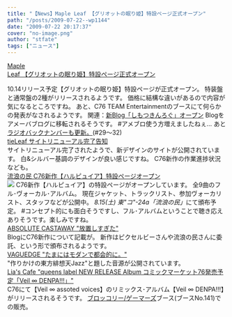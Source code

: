 ```yaml
---
title: "【News】Maple Leaf 【グリオットの眠り姫】特設ページ正式オープン"
path: "/posts/2009-07-22--wp1144"
date: "2009-07-22 20:17:37"
cover: "no-image.png"
author: "stfate"
tags: ["ニュース"]
---
```


<style type="text/css">
<!--
p {white-space: pre-wrap};
-->
</style>

<a  href="http://www.team-e.co.jp/sp/griotte/" target="_blank">Maple Leaf 【グリオットの眠り姫】特設ページ正式オープン</a>
<div >10.14リリース予定【グリオットの眠り姫】特設ページが正式オープン。
特装盤と通常盤の2種がリリースされるようです。
価格に結構な違いがあるので内容が気になるところですね。
あと、C76 TEAM Entertainmentのブースにて何らかの発表がなされるようです。
関連：<a href="http://ameblo.jp/shimotsukin/" target="_blank">新Blog「しもつきんろぐ」オープン</a>
Blogをアメーバブログに移転されるそうです。
#アメブロ使う方増えましたねぇ…
あと<a href="http://www.timerocket.co.jp/fmc/" target="_blank">ラジオバックナンバーも更新。</a>(#29～32)</div>
<a  href="http://tieleaf.net/" target="_blank">tieLeaf サイトリニューアル完了告知</a>
<div >サイトリニューアル完了されたようで、新デザインのサイトが公開されています。
白&シルバー基調のデザインが良い感じですね。
C76新作の作業進捗状況なども。</div>
<a  href="http://www5.ocn.ne.jp/~rulotami/harpy/index.html" target="_blank">流浪の民 C76新作【ハルピュイア】特設ページオープン</a>
<div ><a href="http://www5.ocn.ne.jp/~rulotami/harpy/index.html" target="_blank"><img src="http://www5.ocn.ne.jp/~rulotami/harpy/harpy-bana01.jpg"></a>
C76新作【ハルピュイア】の特設ページがオープンしています。
全9曲のフル･ヴォーカル･アルバム。
現在ジャケット、トラックリスト、参加ヴォーカリスト、スタッフなどが公開中。
<em>8.15(土) 東"コ"-24a「流浪の民」</em>にて頒布予定。
#コンセプト的にも面白そうですし、フル･アルバムということで聴き応えありそうです。楽しみですね。</div>
<a  href="http://shule-aroon.jugem.jp/" target="_blank">ABSOLUTE CASTAWAY "放置しすぎた"</a>
<div >BlogにC76新作について記載が。
新作はピクセルビーさんや流浪の民さんに委託、という形で頒布されるようです。</div>
<a  href="http://d.hatena.ne.jp/hull1522/" target="_blank">VAGUEDGE "たまにはモダンで都会的に。"</a>
<div >"作りかけの東方緋想天Jazz"と題した音源が公開されています。</div>
<a  href="http://blog.lias-cafe.com/" target="_blank">Lia's Cafe "queens label NEW RELEASE Album コミックマーケット76発売予定「Veil ∞ DENPA!!!」"</a>
<div >C76にて【Veil ∞ assoted voices】のリミックス･アルバム【Veil ∞ DENPA!!!】がリリースされるそうです。
<a href="http://www.broccoli.co.jp/event_sp/comiket/" target="_blank">ブロッコリー/ゲーマーズ</a>ブース(ブースNo.141)での販売。</div>
